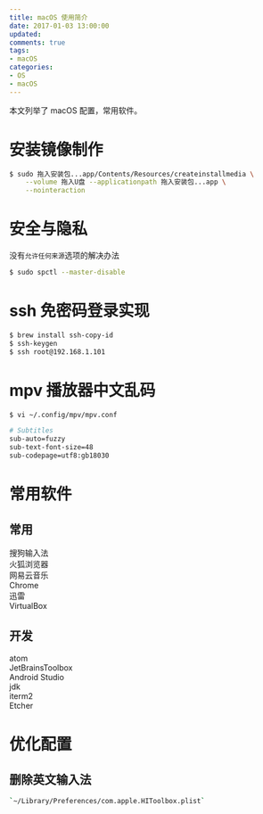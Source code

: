 ```yaml
---
title: macOS 使用简介
date: 2017-01-03 13:00:00
updated:
comments: true
tags:
- macOS
categories:
- OS
- macOS
---
```


本文列举了 macOS 配置，常用软件。

<!--more-->

# 安装镜像制作

```bash
$ sudo 拖入安装包...app/Contents/Resources/createinstallmedia \
    --volume 拖入U盘 --applicationpath 拖入安装包...app \
    --nointeraction
```

# 安全与隐私

没有`允许任何来源`选项的解决办法

```bash
$ sudo spctl --master-disable
```

# ssh 免密码登录实现

```bash
$ brew install ssh-copy-id
$ ssh-keygen
$ ssh root@192.168.1.101
```

# mpv 播放器中文乱码

```bash
$ vi ~/.config/mpv/mpv.conf

# Subtitles
sub-auto=fuzzy
sub-text-font-size=48
sub-codepage=utf8:gb18030
```

# 常用软件

## 常用

搜狗输入法  
火狐浏览器  
网易云音乐  
Chrome  
迅雷  
VirtualBox

## 开发

atom  
JetBrainsToolbox  
Android Studio  
jdk  
iterm2  
Etcher  

# 优化配置

## 删除英文输入法

```bash
`~/Library/Preferences/com.apple.HIToolbox.plist`
```
